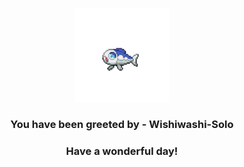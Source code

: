 <p align="center">
    <img src="https://raw.githubusercontent.com/PokeAPI/sprites/master/sprites/pokemon/746.png" width="150" height="150">
</p>
<h3 align="center">You have been greeted by - <b>Wishiwashi-Solo</b></h3>
<h3 align="center">Have a wonderful day!</h3>

